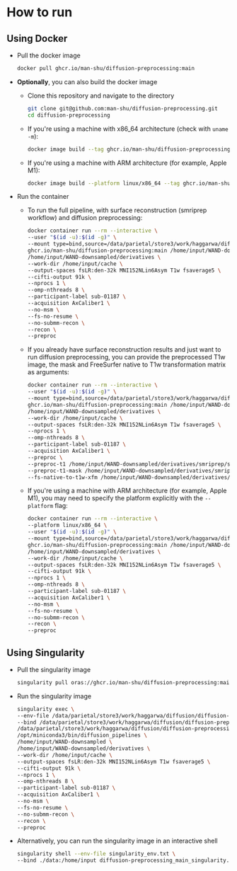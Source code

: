 # How to run

## Using Docker

- Pull the docker image

  ```bash
  docker pull ghcr.io/man-shu/diffusion-preprocessing:main
  ```

- **Optionally**, you can also build the docker image

  - Clone this repository and navigate to the directory

    ```bash
    git clone git@github.com:man-shu/diffusion-preprocessing.git
    cd diffusion-preprocessing
    ```

  - If you're using a machine with x86_64 architecture (check with `uname -m`):

    ```bash
    docker image build --tag ghcr.io/man-shu/diffusion-preprocessing:main .
    ```

  - If you're using a machine with ARM architecture (for example, Apple M1):

    ```bash
    docker image build --platform linux/x86_64 --tag ghcr.io/man-shu/diffusion-preprocessing:main .
    ```

- Run the container

  - To run the full pipeline, with surface reconstruction (smriprep workflow) and diffusion preprocessing:

    ```bash
    docker container run --rm --interactive \
    --user "$(id -u):$(id -g)" \
    --mount type=bind,source=/data/parietal/store3/work/haggarwa/diffusion/diffusion-preprocessing/data,target=/home/input \
    ghcr.io/man-shu/diffusion-preprocessing:main /home/input/WAND-downsampled \
    /home/input/WAND-downsampled/derivatives \
    --work-dir /home/input/cache \
    --output-spaces fsLR:den-32k MNI152NLin6Asym T1w fsaverage5 \
    --cifti-output 91k \
    --nprocs 1 \
    --omp-nthreads 8 \
    --participant-label sub-01187 \
    --acquisition AxCaliber1 \
    --no-msm \
    --fs-no-resume \
    --no-submm-recon \
    --recon \
    --preproc 
    ```

  - If you already have surface reconstruction results and just want to run diffusion preprocessing,
    you can provide the preprocessed T1w image, the mask and FreeSurfer native to T1w transformation matrix as arguments:

    ```bash
    docker container run --rm --interactive \
    --user "$(id -u):$(id -g)" \
    --mount type=bind,source=/data/parietal/store3/work/haggarwa/diffusion/diffusion-preprocessing/data,target=/home/input \
    ghcr.io/man-shu/diffusion-preprocessing:main /home/input/WAND-downsampled \
    /home/input/WAND-downsampled/derivatives \
    --work-dir /home/input/cache \
    --output-spaces fsLR:den-32k MNI152NLin6Asym T1w fsaverage5 \
    --nprocs 1 \
    --omp-nthreads 8 \
    --participant-label sub-01187 \
    --acquisition AxCaliber1 \
    --preproc \
    --preproc-t1 /home/input/WAND-downsampled/derivatives/smriprep/sub-01187/ses-02/anat/sub-01187_ses-02_desc-preproc_T1w.nii.gz \
    --preproc-t1-mask /home/input/WAND-downsampled/derivatives/smriprep/sub-01187/ses-02/anat/sub-01187_ses-02_desc-brain_mask.nii.gz \
    --fs-native-to-t1w-xfm /home/input/WAND-downsampled/derivatives/smriprep/sub-01187/ses-02/anat/sub-01187_ses-02_from-fsnative_to-T1w_mode-image_xfm.txt \
    ```

  - If you're using a machine with ARM architecture (for example, Apple M1), you may need to specify the platform explicitly
    with the `--platform` flag:

    ```bash
    docker container run --rm --interactive \
    --platform linux/x86_64 \
    --user "$(id -u):$(id -g)" \
    --mount type=bind,source=/data/parietal/store3/work/haggarwa/diffusion/diffusion-preprocessing/data,target=/home/input \
    ghcr.io/man-shu/diffusion-preprocessing:main /home/input/WAND-downsampled \
    /home/input/WAND-downsampled/derivatives \
    --work-dir /home/input/cache \
    --output-spaces fsLR:den-32k MNI152NLin6Asym T1w fsaverage5 \
    --cifti-output 91k \
    --nprocs 1 \
    --omp-nthreads 8 \
    --participant-label sub-01187 \
    --acquisition AxCaliber1 \
    --no-msm \
    --fs-no-resume \
    --no-submm-recon \
    --recon \
    --preproc 
    ```

## Using Singularity

- Pull the singularity image

  ```bash
  singularity pull oras://ghcr.io/man-shu/diffusion-preprocessing:main_singularity
  ```

- Run the singularity image

  ```bash
  singularity exec \
  --env-file /data/parietal/store3/work/haggarwa/diffusion/diffusion-preprocessing/singularity_env.txt \
  --bind /data/parietal/store3/work/haggarwa/diffusion/diffusion-preprocessing/data:/home/input \
  /data/parietal/store3/work/haggarwa/diffusion/diffusion-preprocessing/diffusion-preprocessing_main_singularity.sif \
  /opt/miniconda3/bin/diffusion_pipelines \
  /home/input/WAND-downsampled \
  /home/input/WAND-downsampled/derivatives \
  --work-dir /home/input/cache \
  --output-spaces fsLR:den-32k MNI152NLin6Asym T1w fsaverage5 \
  --cifti-output 91k \
  --nprocs 1 \
  --omp-nthreads 8 \
  --participant-label sub-01187 \
  --acquisition AxCaliber1 \
  --no-msm \
  --fs-no-resume \
  --no-submm-recon \
  --recon \
  --preproc 
  ```

- Alternatively, you can run the singularity image in an interactive shell

  ```bash
  singularity shell --env-file singularity_env.txt \
  --bind ./data:/home/input diffusion-preprocessing_main_singularity.sif
  ```
